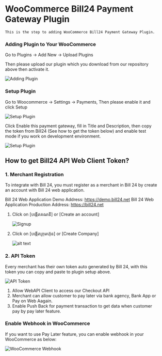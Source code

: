 # WooCommerce Bill24 Payment Gateway Plugin
	This is the step to adding WooCommerce Bill24 Payment Gateway Plugin.
	 
### Adding Plugin to Your WooCommerce
   Go to Plugins -> Add New -> Upload Plugins
   
   Then please upload our plugin which you download from our repository above then activate it.
   
   ![Adding Plugin](https://s3-ap-southeast-1.amazonaws.com/b24.web-user/woocommerce_plugin_screens/add_new_plugin.jpg)

### Setup Plugin
   Go to Woocommerce -> Settings -> Payments, Then please enable it and click Setup
   
   ![Setup Plugin](https://s3-ap-southeast-1.amazonaws.com/b24.web-user/woocommerce_plugin_screens/setup_bill24_woocommerce_plugin_01.jpg)
   
   Click Enable this payment gateway, fill in Title and Description, then copy the token from 
Bill24 (See how to get the token below) and enable test mode if you work on development environment.
   
   ![Setup Plugin](https://s3-ap-southeast-1.amazonaws.com/b24.web-user/woocommerce_plugin_screens/setup_bill24_woocommerce_plugin_02.jpg)
   
   
## How to get Bill24 API Web Client Token?   
### 1. Merchant Registration
   To integrate with Bill 24, you must register as a merchant in Bill 24 by create an account with Bill 24 web application.

Bill 24 Web Application Demo Address: https://demo.bill24.net
Bill 24 Web Application Production Address: https://bill24.net

1. Click on [បង្កើតគណនី] or [Create an account]
 
 	![Signup](https://s3-ap-southeast-1.amazonaws.com/b24.web-user/screens/Sign_up_01.jpg)
							
2. Click on [បង្កើតក្រុមហ៊ុន] or [Create Company]
	
	
	![alt text](https://s3-ap-southeast-1.amazonaws.com/b24.web-user/screens/Create+Company.jpg)
							
### 2. API Token
   Every merchant has their own token auto generated by Bill 24, with this token you can copy and paste to plugin setup above.
   
   ![API Token](https://s3-ap-southeast-1.amazonaws.com/b24.web-user/screens/api_token.jpg)

						
   1. Allow WebAPI Client to access our Checkout API
   2. Merchant can allow customer to pay later via bank agency, Bank App or Pay on Web Aagain.
   3. Enable Push Back for payment transaction to get data when customer pay by pay later feature.

### Enable Webhook in WooCommerce

   If you want to use Pay Later feature, you can enable webhook in your WooCommerce as below:
   
   ![WooCommerce Webhook](https://s3-ap-southeast-1.amazonaws.com/b24.web-user/woocommerce_plugin_screens/WooCommerce_webhook.jpg)
   

